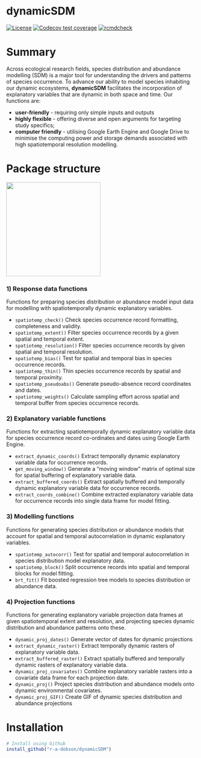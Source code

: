 
<!-- README.md is generated from README.Rmd. Please edit that file -->

# dynamicSDM

<!-- badges: start -->

[![License](https://img.shields.io/badge/license-GPL%20%28%3E=%203%29-lightgrey.svg?style=flat)](http://www.gnu.org/licenses/gpl-3.0.html)
[![Codecov test
coverage](https://codecov.io/gh/r-a-dobson/dynamicSDM/branch/main/graph/badge.svg)](https://app.codecov.io/gh/r-a-dobson/dynamicSDM?branch=main)
[![rcmdcheck](https://github.com/r-a-dobson/dynamicSDM/actions/workflows/rcmdcheck.yml/badge.svg)](https://github.com/r-a-dobson/dynamicSDM/actions/workflows/rcmdcheck.yml)
<!-- badges: end -->

# Summary

Across ecological research fields, species distribution and abundance
modelling (SDM) is a major tool for understanding the drivers and
patterns of species occurrence. To advance our ability to model species
inhabiting our dynamic ecosystems, **dynamicSDM** facilitates the
incorporation of explanatory variables that are dynamic in both space
and time. Our functions are:

  - **user-friendly** - requiring only simple inputs and outputs
  - **highly flexible** - offering diverse and open arguments for
    targeting study specifics;
  - **computer friendly** - utilising Google Earth Engine and Google
    Drive to minimise the computing power and storage demands associated
    with high spatiotemporal resolution
modelling.

# Package structure

<a href='https://r-a-dobson.github.io/dynamicSDM'><img src="https://raw.githubusercontent.com/r-a-dobson/dynamicSDM/main/man/figures/Figure1.png" align="centre" height="250"/></a>

### 1\) Response data functions

Functions for preparing species distribution or abundance model input
data for modelling with spatiotemporally dynamic explanatory variables.

  - `spatiotemp_check()` Check species occurrence record formatting,
    completeness and validity.
  - `spatiotemp_extent()` Filter species occurrence records by a given
    spatial and temporal extent.
  - `spatiotemp_resolution()` Filter species occurrence records by given
    spatial and temporal resolution.
  - `spatiotemp_bias()` Test for spatial and temporal bias in species
    occurrence records.
  - `spatiotemp_thin()` Thin species occurrence records by spatial and
    temporal proximity.
  - `spatiotemp_pseudoabs()` Generate pseudo-absence record coordinates
    and dates.
  - `spatiotemp_weights()` Calculate sampling effort across spatial and
    temporal buffer from species occurrence records.

### 2\) Explanatory variable functions

Functions for extracting spatiotemporally dynamic explanatory variable
data for species occurrence record co-ordinates and dates using Google
Earth Engine.

  - `extract_dynamic_coords()` Extract temporally dynamic explanatory
    variable data for occurrence records.
  - `get_moving_window()` Generate a “moving window” matrix of optimal
    size for spatial buffering of explanatory variable data.
  - `extract_buffered_coords()` Extract spatially buffered and
    temporally dynamic explanatory variable data for occurrence records.
  - `extract_coords_combine()` Combine extracted explanatory variable
    data for occurrence records into single data frame for model
    fitting.

### 3\) Modelling functions

Functions for generating species distribution or abundance models that
account for spatial and temporal autocorrelation in dynamic explanatory
variables.

  - `spatiotemp_autocorr()` Test for spatial and temporal
    autocorrelation in species distribution model explanatory data.
  - `spatiotemp_block()` Split occurrence records into spatial and
    temporal blocks for model fitting.
  - `brt_fit()` Fit boosted regression tree models to species
    distribution or abundance data.

### 4\) Projection functions

Functions for generating explanatory variable projection data frames at
given spatiotemporal extent and resolution, and projecting species
dynamic distribution and abundance patterns onto these.

  - `dynamic_proj_dates()` Generate vector of dates for dynamic
    projections
  - `extract_dynamic_raster()` Extract temporally dynamic rasters of
    explanatory variable data.
  - `extract_buffered_raster()` Extract spatially buffered and
    temporally dynamic rasters of explanatory variable data.
  - `dynamic_proj_covariates()` Combine explanatory variable rasters
    into a covariate data frame for each projection date.
  - `dynamic_proj()` Project species distribution and abundance models
    onto dynamic environmental covariates.
  - `dynamic_proj_GIF()` Create GIF of dynamic species distribution and
    abundance projections

# Installation

``` r
# Install using Github 
install_github("r-a-dobson/dynamicSDM")
```
